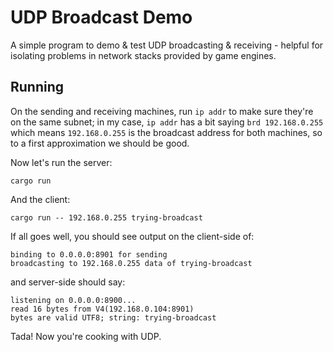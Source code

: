 UDP Broadcast Demo
==================

A simple program to demo & test UDP broadcasting & receiving - helpful for isolating problems in network stacks provided by game engines.

Running
-------

On the sending and receiving machines, run `ip addr` to make sure they're on the same subnet; in my case, `ip addr` has a bit saying `brd 192.168.0.255` which means `192.168.0.255` is the broadcast address for both machines, so to a first approximation we should be good.

Now let's run the server:

```
cargo run
```

And the client:

```
cargo run -- 192.168.0.255 trying-broadcast
```

If all goes well, you should see output on the client-side of:

```
binding to 0.0.0.0:8901 for sending
broadcasting to 192.168.0.255 data of trying-broadcast
```

and server-side should say:

```
listening on 0.0.0.0:8900...
read 16 bytes from V4(192.168.0.104:8901)
bytes are valid UTF8; string: trying-broadcast
```

Tada! Now you're cooking with UDP.